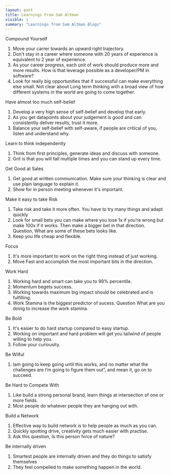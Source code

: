 ```yaml
---
layout: post
title: Learnings From Sam Altman
visible: 1
summary: "Learnings from Sam Altman Blogs"
---
```


Compound Yourself
1. Move your carrer towards an upward right trajectory.
2. Don't stay in a career where someone with 20 years of experience is equivalent to 2 year of experience.
3. As your career progress, each unit of work should produce more and more results.
How is that leverage possible as a developer/PM in software?
4. Look for really big opportunities that if successful can make everything else small.
Not clear about Long term thinking with a broad view of how different systems in the world are going to come together.

Have almost too much self-belief
1. Develop a very high sense of self-belief and develop that early.
2. As you get datapoints about your judgement is good and can consistently deliver results, trust it more.
3. Balance your self-belief with self-aware, if people are critical of you, listen and understand why.

Learn to think independently
1. Think from first principles, generate ideas and discuss with someone.
2. Grit is that you will fall multiple times and you can stand up every time.

Get Good at Sales
1. Get good at written communication. Make sure your thinking is clear and use plain language to explain it.
2. Show for in person meeting whenever it's important.

Make it easy to take Risk
1. Take risk and take it more often. You have to try many things and adapt quickly
2. Look for small bets you can make where you lose 1x if you’re wrong but make 100x if it works. Then make a bigger bet in that direction.
Question, What are some of these bets looks like.
3. Keep you life cheap and flexible.

Focus
1. It's more important to work on the right thing instead of just working.
2. Move Fast and accomplish the most important bits in the direction.

Work Hard
1. Working hard and smart can take you to 99% percentile.
2. Momentum begets success.
3. Working towards maximum big impact should be celebrated and is fulfilling.
4. Work Stamina is the biggest predictor of sucess.
Question What are you doing to increase the work stamina.

Be Bold
1. It's easier to do hard startup compared to easy startup.
2. Working on important and hard problem will get you tailwind of people willing to help you.
3. Follow your curiousity.

Be Wilful
1.  Iam going to keep going until this works, and no matter what the challenges are I’m going to figure them out”, and mean it, go on to succeed.

Be Hard to Compete With
1. Like build a strong personal brand, learn things at intersection of one or more fields.
2. Most people do whatever people they are hanging out with. 

Build a Network
1. Effective way to build network is to help people as much as you can.
2. Quickly spotting drive, creativity gets much easier with practise.   
3. Ask this question, Is this person force of nature?

Be internally driven
1. Smartest people are internally driven and they do things to satisfy themselves
2. They feel compelled to make something happen in the world.
